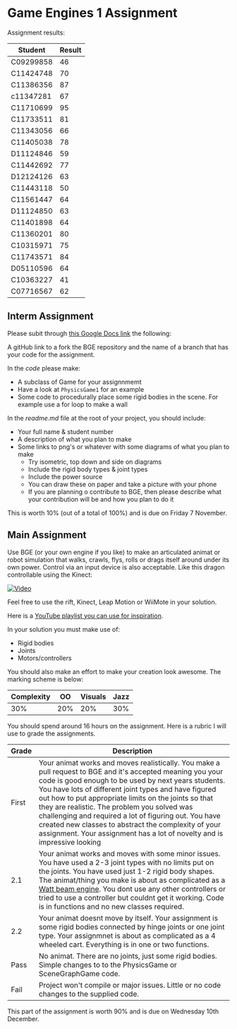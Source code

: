 Game Engines 1 Assignment
=========================

Assignment results:

| Student | Result|
|---------|--------|
|C09299858|46|
|C11424748|70|
|C11386356|87|
|c11347281|67|
|C11710699|95|
|C11733511|81|
|C11343056|66|
|C11405038|78|
|D11124846|59|
|C11442692|77|
|D12124126|63|
|C11443118|50|
|C11561447|64|
|D11124850|63|
|C11401898|64|
|C11360201|80|
|C10315971|75|
|C11743571|84|
|D05110596|64|
|C10363227|41|
|C07716567|62|

## Interm Assignment
Please subit through [this Google Docs link](https://docs.google.com/forms/d/13J_laob3a-Eixw2u1QRjK4eHsgKQ5hJ9F9smu0n-wdw/viewform) the following:

A gitHub link to a fork the BGE repository and the name of a branch that has your code for the assignment. 

In the *code* please make:
- A subclass of Game for your assignnmemt
- Have a look at ```PhysicsGame1``` for an example
- Some code to procedurally place some rigid bodies in the scene. For example use a for loop to make a wall

In the *readme.md* file at the root of your project, you should include:
- Your full name & student number
- A description of what you plan to make
- Some links to png's or whatever with some diagrams of what you plan to make
	- Try isometric, top down and side on diagrams
	- Include the rigid body types & joint types
	- Include the power source
	- You can draw these on paper and take a picture with your phone
	- If you are planning o contribute to BGE, then please describe what your contribution will be and how you plan to do it

This is worth 10% (out of a total of 100%) and is due on Friday 7 November.

## Main Assignment
Use BGE (or your own engine if you like) to make an articulated animat or robot simulation that walks, crawls, flys, rolls or drags itself around under its own power. Control via an input device is also acceptable. Like this dragon controllable using the Kinect:

[![Video](http://img.youtube.com/vi/fipi6hplcn4/0.jpg)](http://www.youtube.com/watch?v=fipi6hplcn4)

Feel free to use the rift, Kinect, Leap Motion or WiiMote in your solution.

Here is a [YouTube playlist you can use for inspiration](https://www.youtube.com/playlist?list=PL1n0B6z4e_E5ybHULPRLErccV8BeHvH5V). 

In your solution you must make use of:
- Rigid bodies
- Joints
- Motors/controllers

You should also make an effort to make your creation look awesome. The marking scheme is below:

| Complexity | OO | Visuals | Jazz |
|------------|----|---------|------|
|30%         |20% |20%      |30%   |

You should spend around 16 hours on the assignment. 
Here is a rubric I will use to grade the assignments. 

| Grade | Description |
| ------|-------------|
| First | Your animat works and moves realistically. You make a pull request to BGE and it's accepted meaning you your code is good enough to be used by next years students. You have lots of different joint types and have figured out how to put appropriate limits on the joints so that they are realistic. The problem you solved was challenging and required a lot of figuring out. You have created new classes to abstract the complexity of your assignment. Your assignment has a lot of novelty and is impressive looking |
| 2.1 | Your animat works and moves with some minor issues. You have used a 2-3 joint types with no limits put on the joints. You have used just 1-2 rigid body shapes. The animat/thing you make is about as complicated as a [Watt beam engine](http://www.animatedengines.com/watt.html). You dont use any other controllers or tried to use a controller but couldnt get it working. Code is in functions and no new classes required.|
| 2.2 | Your animat doesnt move by itself. Your assignment is some rigid bodies connected by hinge joints or one joint type. Your assignmnet is about as complicated as a 4 wheeled cart. Everything is in one or two functions. |
| Pass | No animat. There are no joints, just some rigid bodies. Simple changes to to the PhysicsGame or SceneGraphGame code. |
| Fail | Project won't compile or major issues. Little or no code changes to the supplied code. |

This part of the assignment is worth 90% and is due on Wednesday 10th December.



